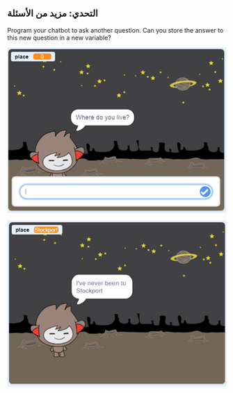 ## التحدي: مزيد من الأسئلة

Program your chatbot to ask another question. Can you store the answer to this new question in a new variable?

![المزيد من الأسئلة](images/chatbot-question1.png)

![المزيد من الأسئلة](images/chatbot-question2.png)